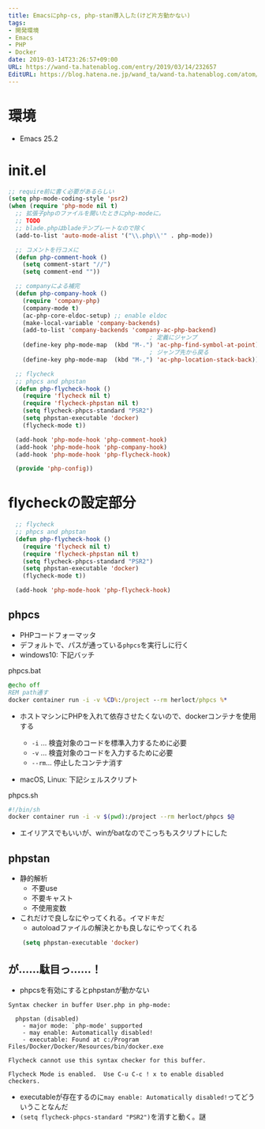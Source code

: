```yaml
---
title: Emacsにphp-cs, php-stan導入した(けど片方動かない)
tags:
- 開発環境
- Emacs
- PHP
- Docker
date: 2019-03-14T23:26:57+09:00
URL: https://wand-ta.hatenablog.com/entry/2019/03/14/232657
EditURL: https://blog.hatena.ne.jp/wand_ta/wand-ta.hatenablog.com/atom/entry/17680117126993535062
---
```




# 環境

- Emacs 25.2

# init.el

```lisp
;; require前に書く必要があるらしい
(setq php-mode-coding-style 'psr2)
(when (require 'php-mode nil t) 
  ;; 拡張子phpのファイルを開いたときにphp-modeに。
  ;; TODO
  ;; blade.phpはbladeテンプレートなので除く
  (add-to-list 'auto-mode-alist '("\\.php\\'" . php-mode))

  ;; コメントを行コメに
  (defun php-comment-hook ()
    (setq comment-start "//")
    (setq comment-end ""))

  ;; companyによる補完
  (defun php-company-hook ()
    (require 'company-php)
    (company-mode t)
    (ac-php-core-eldoc-setup) ;; enable eldoc
    (make-local-variable 'company-backends)
    (add-to-list 'company-backends 'company-ac-php-backend)
                                        ; 定義にジャンプ
    (define-key php-mode-map  (kbd "M-.") 'ac-php-find-symbol-at-point)
                                        ; ジャンプ先から戻る
    (define-key php-mode-map  (kbd "M-,") 'ac-php-location-stack-back))

  ;; flycheck
  ;; phpcs and phpstan
  (defun php-flycheck-hook ()
    (require 'flycheck nil t)
    (require 'flycheck-phpstan nil t)
    (setq flycheck-phpcs-standard "PSR2")
    (setq phpstan-executable 'docker)
    (flycheck-mode t))

  (add-hook 'php-mode-hook 'php-comment-hook)
  (add-hook 'php-mode-hook 'php-company-hook)
  (add-hook 'php-mode-hook 'php-flycheck-hook)

  (provide 'php-config))
```

# flycheckの設定部分

```lisp
  ;; flycheck
  ;; phpcs and phpstan
  (defun php-flycheck-hook ()
    (require 'flycheck nil t)
    (require 'flycheck-phpstan nil t)
    (setq flycheck-phpcs-standard "PSR2")
    (setq phpstan-executable 'docker)
    (flycheck-mode t))

  (add-hook 'php-mode-hook 'php-flycheck-hook)
```

## phpcs

- PHPコードフォーマッタ
- デフォルトで、パスが通っている`phpcs`を実行しに行く
- windows10: 下記バッチ

phpcs.bat

```bat
@echo off
REM path通す
docker container run -i -v %CD%:/project --rm herloct/phpcs %*
```

- ホストマシンにPHPを入れて依存させたくないので、dockerコンテナを使用する
    - `-i` ... 検査対象のコードを標準入力するために必要
    - `-v` ... 検査対象のコードを入力するために必要
    - `--rm`... 停止したコンテナ消す

- macOS, Linux: 下記シェルスクリプト

phpcs.sh

```sh
#!/bin/sh
docker container run -i -v $(pwd):/project --rm herloct/phpcs $@
```

- エイリアスでもいいが、winがbatなのでこっちもスクリプトにした


## phpstan

- 静的解析
    - 不要use
    - 不要キャスト
    - 不使用変数
- これだけで良しなにやってくれる。イマドキだ
    - autoloadファイルの解決とかも良しなにやってくれる

```lisp
    (setq phpstan-executable 'docker)
```

## が……駄目っ……！

- phpcsを有効にするとphpstanが動かない

```
Syntax checker in buffer User.php in php-mode:

  phpstan (disabled)
    - major mode: `php-mode' supported
    - may enable: Automatically disabled!
    - executable: Found at c:/Program Files/Docker/Docker/Resources/bin/docker.exe

Flycheck cannot use this syntax checker for this buffer.

Flycheck Mode is enabled.  Use C-u C-c ! x to enable disabled
checkers.
```

- executableが存在するのに`may enable: Automatically disabled!`ってどういうことなんだ
- `(setq flycheck-phpcs-standard "PSR2")`を消すと動く。謎
